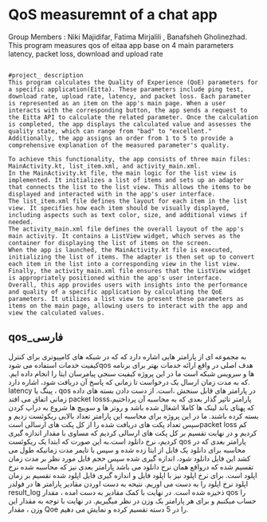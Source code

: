 # QoS measuremnt of a chat app
Group Members : Niki Majidifar, Fatima Mirjalili , Banafsheh Gholinezhad.
This program measures qos of eitaa app base on 4 main parameters latency, packet loss, download and upload rate

```

#project_ description
This program calculates the Quality of Experience (QoE) parameters for a specific application(Eitta). These parameters include ping test, download rate, upload rate, latency, and packet loss. Each parameter is represented as an item on the app's main page. When a user interacts with the corresponding button, the app sends a request to the Eitta API to calculate the related parameter. Once the calculation is completed, the app displays the calculated value and assesses the quality state, which can range from "bad" to "excellent." Additionally, the app assigns an order from 1 to 5 to provide a comprehensive explanation of the measured parameter's quality.

To achieve this functionality, the app consists of three main files: MainActivity.kt, list_item.xml, and activity_main.xml. 
In the MainActivity.kt file, the main logic for the list view is implemented. It initializes a list of items and sets up an adapter that connects the list to the list view. This allows the items to be displayed and interacted with in the app's user interface.
The list_item.xml file defines the layout for each item in the list view. It specifies how each item should be visually displayed, including aspects such as text color, size, and additional views if needed.
The activity_main.xml file defines the overall layout of the app's main activity. It contains a ListView widget, which serves as the container for displaying the list of items on the screen.
When the app is launched, the MainActivity.kt file is executed, initializing the list of items. The adapter is then set up to convert each item in the list into a corresponding view in the list view. Finally, the activity_main.xml file ensures that the ListView widget is appropriately positioned within the app's user interface.
Overall, this app provides users with insights into the performance and quality of a specific application by calculating the QoE parameters. It utilizes a list view to present these parameters as items on the main page, allowing users to interact with the app and view the calculated values.

```
## qos_فارسی
  به مجموعه ای از پارامتر هایی اشاره دارد که که در شبکه های کامپیوتری برای کنترل کیفیت خدمات استفاده می شودqos 
  هدف اصلی در واقع ارائه خدمات بهتر برای برنامه ها و سرویس شبکه است
  ما در این پروژه کیفیت سنجی پیامرسان ایتا را انجام داده ایم. 
  که به مدت زمان ارسال یک درخواست تا زمانی که پاسخ آن دریافت شود، اشاره دارد. latency پینگ یا ،  qos در پارامتر های قابل سنجش 
  ،است. از دست دادن بسته های داده زمانی اتفاق می افتد packet losssپارامتر تاثیر گذار بعدی که به محاسبه آن پرداختیم، 
  که  پهنای باند لینک ها کاملا اشغال شده باشد و روتر ها و سوییچ ها شروع به دراپ کردن بسته کرده باشند.
  ما در این پروژه برای محاسبه این پارامتر تعداد بالایی ریکوئست زدیم و سپس تعداد پکت های دریافت شده را از کل پکت های ارسالی 
  استpacket loss کم کردیم و در نهایت تقسیم بر کل پکت های ارسالی کردیم که مساوی با مقدار 
  اندازه گیری کردیم، نرخ دانلود است.به این صورت که ابتدا یک ریکوئست qos پارامتر بعدی که در محاسبه 
  برای دانلود یک فایل از ایتا زده شده و سپس با تایمر مدت زمانیکه طول می کشد این فایل دانلود شود، اندازه گیری شده
  سپس حجم فایل مورد نظر بر مدت زمان تقسیم شده که درواقع همان نرخ دانلود می باشد
  پارامتر بعدی نیز که محاسبه شده نرخ اپلود است. برای نرخ اپلود نیز با اپلود فایل و اندازه گیری فایل اپلود شده تقسیم بر زمان اپلود نرخ اپلود را به دست می اوریم. نتیحه به دست اوردن مقادیر پارامتر ها در فولدر result_log  ذخیزه شده است. 
  در نهایت با کمک مقادیر به دست امده ، مقدار qos  را حساب مبکنبم و برای هر پارامتر یک وزن در نظر میگیریم. در نهایت با توجه به مقدار این وزن ، مقدار Qoe  را در 5 دسته تقسیم کرده و نمایش می دهیم.  
